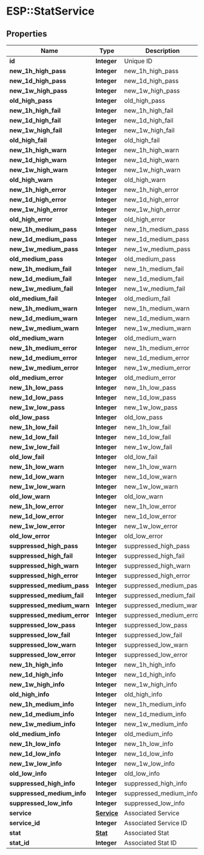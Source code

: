 # ESP::StatService

## Properties
Name | Type | Description | Notes
------------ | ------------- | ------------- | -------------
**id** | **Integer** | Unique ID | [optional] 
**new_1h_high_pass** | **Integer** | new_1h_high_pass | [optional] 
**new_1d_high_pass** | **Integer** | new_1d_high_pass | [optional] 
**new_1w_high_pass** | **Integer** | new_1w_high_pass | [optional] 
**old_high_pass** | **Integer** | old_high_pass | [optional] 
**new_1h_high_fail** | **Integer** | new_1h_high_fail | [optional] 
**new_1d_high_fail** | **Integer** | new_1d_high_fail | [optional] 
**new_1w_high_fail** | **Integer** | new_1w_high_fail | [optional] 
**old_high_fail** | **Integer** | old_high_fail | [optional] 
**new_1h_high_warn** | **Integer** | new_1h_high_warn | [optional] 
**new_1d_high_warn** | **Integer** | new_1d_high_warn | [optional] 
**new_1w_high_warn** | **Integer** | new_1w_high_warn | [optional] 
**old_high_warn** | **Integer** | old_high_warn | [optional] 
**new_1h_high_error** | **Integer** | new_1h_high_error | [optional] 
**new_1d_high_error** | **Integer** | new_1d_high_error | [optional] 
**new_1w_high_error** | **Integer** | new_1w_high_error | [optional] 
**old_high_error** | **Integer** | old_high_error | [optional] 
**new_1h_medium_pass** | **Integer** | new_1h_medium_pass | [optional] 
**new_1d_medium_pass** | **Integer** | new_1d_medium_pass | [optional] 
**new_1w_medium_pass** | **Integer** | new_1w_medium_pass | [optional] 
**old_medium_pass** | **Integer** | old_medium_pass | [optional] 
**new_1h_medium_fail** | **Integer** | new_1h_medium_fail | [optional] 
**new_1d_medium_fail** | **Integer** | new_1d_medium_fail | [optional] 
**new_1w_medium_fail** | **Integer** | new_1w_medium_fail | [optional] 
**old_medium_fail** | **Integer** | old_medium_fail | [optional] 
**new_1h_medium_warn** | **Integer** | new_1h_medium_warn | [optional] 
**new_1d_medium_warn** | **Integer** | new_1d_medium_warn | [optional] 
**new_1w_medium_warn** | **Integer** | new_1w_medium_warn | [optional] 
**old_medium_warn** | **Integer** | old_medium_warn | [optional] 
**new_1h_medium_error** | **Integer** | new_1h_medium_error | [optional] 
**new_1d_medium_error** | **Integer** | new_1d_medium_error | [optional] 
**new_1w_medium_error** | **Integer** | new_1w_medium_error | [optional] 
**old_medium_error** | **Integer** | old_medium_error | [optional] 
**new_1h_low_pass** | **Integer** | new_1h_low_pass | [optional] 
**new_1d_low_pass** | **Integer** | new_1d_low_pass | [optional] 
**new_1w_low_pass** | **Integer** | new_1w_low_pass | [optional] 
**old_low_pass** | **Integer** | old_low_pass | [optional] 
**new_1h_low_fail** | **Integer** | new_1h_low_fail | [optional] 
**new_1d_low_fail** | **Integer** | new_1d_low_fail | [optional] 
**new_1w_low_fail** | **Integer** | new_1w_low_fail | [optional] 
**old_low_fail** | **Integer** | old_low_fail | [optional] 
**new_1h_low_warn** | **Integer** | new_1h_low_warn | [optional] 
**new_1d_low_warn** | **Integer** | new_1d_low_warn | [optional] 
**new_1w_low_warn** | **Integer** | new_1w_low_warn | [optional] 
**old_low_warn** | **Integer** | old_low_warn | [optional] 
**new_1h_low_error** | **Integer** | new_1h_low_error | [optional] 
**new_1d_low_error** | **Integer** | new_1d_low_error | [optional] 
**new_1w_low_error** | **Integer** | new_1w_low_error | [optional] 
**old_low_error** | **Integer** | old_low_error | [optional] 
**suppressed_high_pass** | **Integer** | suppressed_high_pass | [optional] 
**suppressed_high_fail** | **Integer** | suppressed_high_fail | [optional] 
**suppressed_high_warn** | **Integer** | suppressed_high_warn | [optional] 
**suppressed_high_error** | **Integer** | suppressed_high_error | [optional] 
**suppressed_medium_pass** | **Integer** | suppressed_medium_pass | [optional] 
**suppressed_medium_fail** | **Integer** | suppressed_medium_fail | [optional] 
**suppressed_medium_warn** | **Integer** | suppressed_medium_warn | [optional] 
**suppressed_medium_error** | **Integer** | suppressed_medium_error | [optional] 
**suppressed_low_pass** | **Integer** | suppressed_low_pass | [optional] 
**suppressed_low_fail** | **Integer** | suppressed_low_fail | [optional] 
**suppressed_low_warn** | **Integer** | suppressed_low_warn | [optional] 
**suppressed_low_error** | **Integer** | suppressed_low_error | [optional] 
**new_1h_high_info** | **Integer** | new_1h_high_info | [optional] 
**new_1d_high_info** | **Integer** | new_1d_high_info | [optional] 
**new_1w_high_info** | **Integer** | new_1w_high_info | [optional] 
**old_high_info** | **Integer** | old_high_info | [optional] 
**new_1h_medium_info** | **Integer** | new_1h_medium_info | [optional] 
**new_1d_medium_info** | **Integer** | new_1d_medium_info | [optional] 
**new_1w_medium_info** | **Integer** | new_1w_medium_info | [optional] 
**old_medium_info** | **Integer** | old_medium_info | [optional] 
**new_1h_low_info** | **Integer** | new_1h_low_info | [optional] 
**new_1d_low_info** | **Integer** | new_1d_low_info | [optional] 
**new_1w_low_info** | **Integer** | new_1w_low_info | [optional] 
**old_low_info** | **Integer** | old_low_info | [optional] 
**suppressed_high_info** | **Integer** | suppressed_high_info | [optional] 
**suppressed_medium_info** | **Integer** | suppressed_medium_info | [optional] 
**suppressed_low_info** | **Integer** | suppressed_low_info | [optional] 
**service** | [**Service**](Service.md) | Associated Service | [optional] 
**service_id** | **Integer** | Associated Service ID | [optional] 
**stat** | [**Stat**](Stat.md) | Associated Stat | [optional] 
**stat_id** | **Integer** | Associated Stat ID | [optional] 


